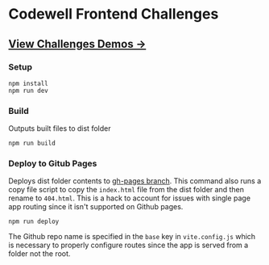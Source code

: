 # Codewell Frontend Challenges

## [View Challenges Demos →](https://andrewheinke.github.io/codewell-frontend-challenges/)

### Setup

```text
npm install
npm run dev
```

### Build

Outputs built files to dist folder

```text
npm run build
```

### Deploy to Gitub Pages

Deploys dist folder contents to [gh-pages branch](https://github.com/AndrewHeinke/codewell-frontend-challenges/tree/gh-pages). This command also runs a copy file script to copy the `index.html` file from the dist folder and then rename to `404.html`. This is a hack to account for issues with single page app routing since it isn't supported on Github pages.

```text
npm run deploy
```

The Github repo name is specified in the `base` key in `vite.config.js` which is necessary to properly configure routes since the app is served from a folder not the root.
